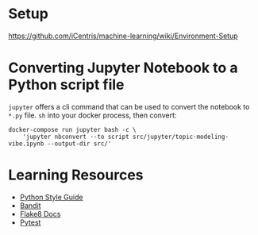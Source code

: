 # Setup
https://github.com/iCentris/machine-learning/wiki/Environment-Setup


# Converting Jupyter Notebook to a Python script file

`jupyter` offers a cli command that can be used to convert the notebook to `*.py` file. `sh` into your docker process, then convert:

```
docker-compose run jupyter bash -c \
    'jupyter nbconvert --to script src/jupyter/topic-modeling-vibe.ipynb --output-dir src/'
```

# Learning Resources

* [Python Style Guide](https://www.python.org/dev/peps/pep-0008/? "PEP8")
* [Bandit](https://pypi.org/project/bandit/)
* [Flake8 Docs](https://buildmedia.readthedocs.org/media/pdf/flake8/latest/flake8.pdf)
* [Pytest](https://docs.pytest.org/en/latest/)
